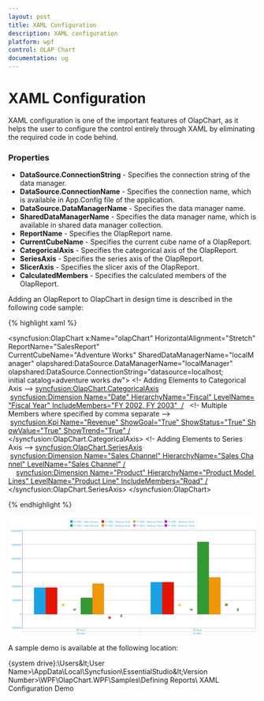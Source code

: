 ```yaml
---
layout: post
title: XAML Configuration
description: XAML configuration
platform: wpf
control: OLAP Chart
documentation: ug
---
```


# XAML Configuration

XAML configuration is one of the important features of OlapChart, as it helps the user to configure the control entirely through XAML by eliminating the required code in code behind. 

### Properties 
* **DataSource.ConnectionString** - Specifies the connection string of the data manager.
* **DataSource.ConnectionName** - Specifies the connection name, which is available in App.Config file of the application.
* **DataSource.DataManagerName** - Specifies the data manager name.
* **SharedDataManagerName** - Specifies the data manager name, which is available in shared data manager collection.
* **ReportName** - Specifies the OlapReport name.
* **CurrentCubeName** - Specifies the current cube name of a OlapReport.
* **CategoricalAxis** - Specifies the categorical axis of the OlapReport.
* **SeriesAxis** - Specifies the series axis of the OlapReport.
* **SlicerAxis** - Specifies the slicer axis of the OlapReport.
* **CalculatedMembers** - Specifies the calculated members of the OlapReport.

Adding an OlapReport to OlapChart in design time is described in the following code sample:

{% highlight xaml %}

<syncfusion:OlapChart x:Name="olapChart" HorizontalAlignment="Stretch" ReportName="SalesReport"
		CurrentCubeName="Adventure Works" SharedDataManagerName="localManager"
		olapshared:DataSource.DataManagerName="localManager"
		olapshared:DataSource.ConnectionString="datasource=localhost; initial catalog=adventure works dw">
<!- Adding Elements to Categorical Axis -->
	<syncfusion:OlapChart.CategoricalAxis>
		 <syncfusion:Dimension Name="Date" HierarchyName="Fiscal" LevelName="Fiscal Year" IncludeMembers="FY 2002, FY 2003"  />   <!- Multiple Members where specified by comma separate -->                 
		 <syncfusion:Kpi Name="Revenue" ShowGoal="True" ShowStatus="True" ShowValue="True" ShowTrend="True" />
	</syncfusion:OlapChart.CategoricalAxis>
<!- Adding Elements to Series Axis -->
	<syncfusion:OlapChart.SeriesAxis>
		 <syncfusion:Dimension Name="Sales Channel" HierarchyName="Sales Channel" LevelName="Sales Channel" />
	     <syncfusion:Dimension Name="Product" HierarchyName="Product Model Lines" LevelName="Product Line" IncludeMembers="Road" />
	</syncfusion:OlapChart.SeriesAxis>
</syncfusion:OlapChart>

{% endhighlight %}
 
![](XAML-Configuration_images/XAML-Configuration_img1.png)

A sample demo is available at the following location:

{system drive}:\Users\&lt;User Name&gt;\AppData\Local\Syncfusion\EssentialStudio\&lt;Version Number&gt;\WPF\OlapChart.WPF\Samples\Defining Reports\ XAML Configuration Demo

